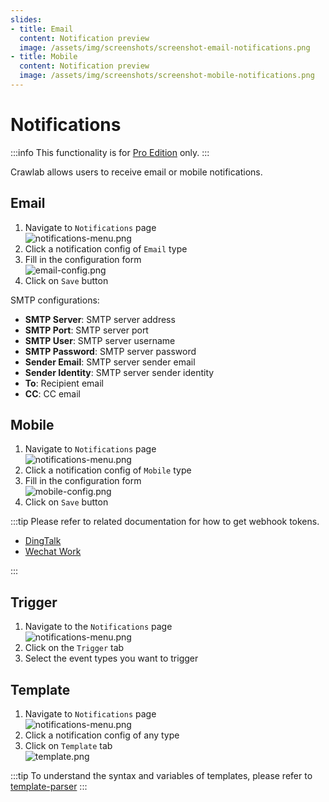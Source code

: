 ```yaml
---
slides:
- title: Email
  content: Notification preview
  image: /assets/img/screenshots/screenshot-email-notifications.png
- title: Mobile
  content: Notification preview
  image: /assets/img/screenshots/screenshot-mobile-notifications.png
---
```


# Notifications

:::info
This functionality is for [Pro Edition](https://www.crawlab.cn/en/prices) only.
:::

Crawlab allows users to receive email or mobile notifications.

## Email

1. Navigate to `Notifications` page <br/>![notifications-menu.png](/img/guide/notification-menu.png)
2. Click a notification config of `Email` type
3. Fill in the configuration form <br/>![email-config.png](/img/guide/email-config.png)
4. Click on `Save` button

SMTP configurations:

- **SMTP Server**: SMTP server address
- **SMTP Port**: SMTP server port
- **SMTP User**: SMTP server username
- **SMTP Password**: SMTP server password
- **Sender Email**: SMTP server sender email
- **Sender Identity**: SMTP server sender identity
- **To**: Recipient email
- **CC**: CC email

## Mobile

1. Navigate to `Notifications` page <br/>![notifications-menu.png](/img/guide/notification-menu.png)
2. Click a notification config of `Mobile` type
3. Fill in the configuration form <br/>![mobile-config.png](/img/guide/mobile-config.png)
4. Click on `Save` button

:::tip
Please refer to related documentation for how to get webhook tokens.

- [DingTalk](https://open.dingtalk.com/document/robots/custom-robot-access)
- [Wechat Work](https://developer.work.weixin.qq.com/document/path/91770)

:::

## Trigger

1. Navigate to the `Notifications` page <br/>![notifications-menu.png](/img/guide/notification-menu.png)
2. Click on the `Trigger` tab
3. Select the event types you want to trigger

## Template

1. Navigate to `Notifications` page <br/>![notifications-menu.png](/img/guide/notification-menu.png)
2. Click a notification config of any type
3. Click on `Template` tab <br/>![template.png](/img/guide/template.png)

:::tip
To understand the syntax and variables of templates, please refer
to [template-parser](https://github.com/crawlab-team/template-parser)
:::
